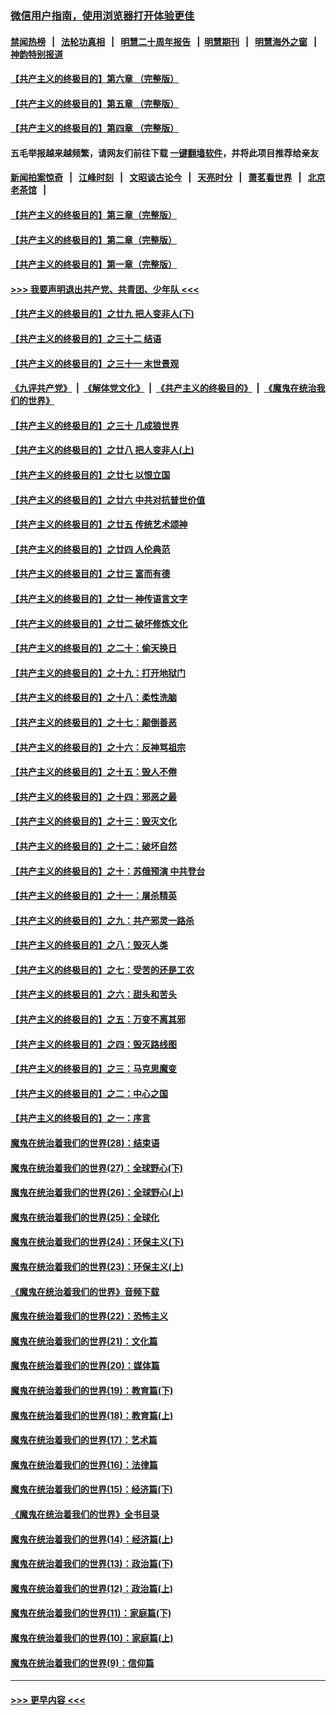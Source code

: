 ### [微信用户指南，使用浏览器打开体验更佳](https://github.com/gfw-breaker/banned-news1/blob/master/indexes/wechat-guide.md?t=0)
#### [禁闻热榜](热点新闻.md?t=0)  &nbsp;&nbsp;|&nbsp;&nbsp; [法轮功真相](https://github.com/gfw-breaker/truth/blob/master/README.md?t=0) &nbsp;&nbsp;|&nbsp;&nbsp; [明慧二十周年报告](https://github.com/gfw-breaker/mh-reports/blob/master/README.md?t=0) &nbsp;&nbsp;|&nbsp;&nbsp;[明慧期刊](https://github.com/gfw-breaker/mh-qikan) &nbsp;&nbsp;|&nbsp;&nbsp; [明慧海外之窗](https://github.com/gfw-breaker/mh-news/blob/master/README.md?t=0) &nbsp;&nbsp;|&nbsp;&nbsp; [神韵特别报道](https://github.com/gfw-breaker/mh-news/blob/master/shenyun.md?t=0)
#### [【共产主义的终极目的】第六章 （完整版）](../pages/nsc422/n11428913.md?t=02130911) 
#### [【共产主义的终极目的】第五章 （完整版）](../pages/nsc422/n11428912.md?t=02130911) 
#### [【共产主义的终极目的】第四章 （完整版）](../pages/nsc422/n11428907.md?t=02130911) 
#### 五毛举报越来越频繁，请网友们前往下载 [一键翻墙软件](https://github.com/gfw-breaker/ssr-accounts)，并将此项目推荐给亲友
#### [新闻拍案惊奇](https://github.com/gfw-breaker/banned-news1/blob/master/pages/link4.md) &nbsp;&nbsp;|&nbsp;&nbsp; [江峰时刻](https://github.com/gfw-breaker/banned-news1/blob/master/pages/link4.md) &nbsp;&nbsp;|&nbsp;&nbsp; [文昭谈古论今](https://github.com/gfw-breaker/banned-news1/blob/master/pages/link4.md) &nbsp;&nbsp;|&nbsp;&nbsp; [天亮时分](https://github.com/gfw-breaker/banned-news1/blob/master/pages/link4.md) &nbsp;&nbsp;|&nbsp;&nbsp; [萧茗看世界](https://github.com/gfw-breaker/banned-news1/blob/master/pages/link4.md) &nbsp;&nbsp;|&nbsp;&nbsp; [北京老茶馆](https://github.com/gfw-breaker/banned-news1/blob/master/pages/link4.md) &nbsp;&nbsp;|&nbsp;&nbsp; 
#### [【共产主义的终极目的】第三章（完整版）](../pages/nsc422/n11428848.md?t=02130911) 
#### [【共产主义的终极目的】第二章（完整版）](../pages/nsc422/n11428831.md?t=02130911) 
#### [【共产主义的终极目的】第一章（完整版）](../pages/nsc422/n11417651.md?t=02130911) 
#### [>>> 我要声明退出共产党、共青团、少年队 <<<](https://github.com/begood0513/goodnews/blob/master/quit/letter.md) 
#### [【共产主义的终极目的】之廿九 把人变非人(下)](../pages/nsc422/n11344140.md?t=02130911) 
#### [【共产主义的终极目的】之三十二 结语](../pages/nsc422/n11360535.md?t=02130911) 
#### [【共产主义的终极目的】之三十一 末世景观](../pages/nsc422/n11351129.md?t=02130911) 
#### [《九评共产党》](https://github.com/begood0513/9ping.md/blob/master/README.md) &nbsp;|&nbsp; [《解体党文化》](../../../../jtdwh.md/blob/master/README.md)  &nbsp;|&nbsp; [《共产主义的终极目的》](../../../../gczydzjmd.md/blob/master/README.md) &nbsp;|&nbsp; [《魔鬼在统治我们的世界》](../../../../mgztzwmdsj.md/blob/master/README.md) 
#### [【共产主义的终极目的】之三十 几成狼世界](../pages/nsc422/n11348280.md?t=02130911) 
#### [【共产主义的终极目的】之廿八 把人变非人(上)](../pages/nsc422/n11340492.md?t=02130911) 
#### [【共产主义的终极目的】之廿七 以恨立国](../pages/nsc422/n11336944.md?t=02130911) 
#### [【共产主义的终极目的】之廿六 中共对抗普世价值](../pages/nsc422/n11324785.md?t=02130911) 
#### [【共产主义的终极目的】之廿五 传统艺术颂神](../pages/nsc422/n11296396.md?t=02130911) 
#### [【共产主义的终极目的】之廿四 人伦典范](../pages/nsc422/n11296397.md?t=02130911) 
#### [【共产主义的终极目的】之廿三 富而有德](../pages/nsc422/n11283598.md?t=02130911) 
#### [【共产主义的终极目的】之廿一 神传语言文字](../pages/nsc422/n11263265.md?t=02130911) 
#### [【共产主义的终极目的】之廿二 破坏修炼文化](../pages/nsc422/n11245728.md?t=02130911) 
#### [【共产主义的终极目的】之二十：偷天换日](../pages/nsc422/n11238846.md?t=02130911) 
#### [【共产主义的终极目的】之十九：打开地狱门](../pages/nsc422/n11206376.md?t=02130911) 
#### [【共产主义的终极目的】之十八：柔性洗脑](../pages/nsc422/n11199994.md?t=02130911) 
#### [【共产主义的终极目的】之十七：颠倒善恶](../pages/nsc422/n11179782.md?t=02130911) 
#### [【共产主义的终极目的】之十六：反神骂祖宗](../pages/nsc422/n11166798.md?t=02130911) 
#### [【共产主义的终极目的】之十五：毁人不倦](../pages/nsc422/n11166792.md?t=02130911) 
#### [【共产主义的终极目的】之十四：邪恶之最](../pages/nsc422/n11150249.md?t=02130911) 
#### [【共产主义的终极目的】之十三：毁灭文化](../pages/nsc422/n11135227.md?t=02130911) 
#### [【共产主义的终极目的】之十二：破坏自然](../pages/nsc422/n11135214.md?t=02130911) 
#### [【共产主义的终极目的】之十：苏俄预演 中共登台](../pages/nsc422/n11118424.md?t=02130911) 
#### [【共产主义的终极目的】之十一：屠杀精英](../pages/nsc422/n11118442.md?t=02130911) 
#### [【共产主义的终极目的】之九：共产邪灵一路杀](../pages/nsc422/n11114139.md?t=02130911) 
#### [【共产主义的终极目的】之八：毁灭人类](../pages/nsc422/n11108503.md?t=02130911) 
#### [【共产主义的终极目的】之七：受苦的还是工农](../pages/nsc422/n11101809.md?t=02130911) 
#### [【共产主义的终极目的】之六：甜头和苦头](../pages/nsc422/n11096971.md?t=02130911) 
#### [【共产主义的终极目的】之五：万变不离其邪](../pages/nsc422/n11091285.md?t=02130911) 
#### [【共产主义的终极目的】之四：毁灭路线图](../pages/nsc422/n11086284.md?t=02130911) 
#### [【共产主义的终极目的】之三：马克思魔变](../pages/nsc422/n11061941.md?t=02130911) 
#### [【共产主义的终极目的】之二：中心之国](../pages/nsc422/n11047728.md?t=02130911) 
#### [【共产主义的终极目的】之一：序言](../pages/nsc422/n11086077.md?t=02130911) 
#### [魔鬼在统治着我们的世界(28)：结束语](../pages/nsc422/n10936246.md?t=02130911) 
#### [魔鬼在统治着我们的世界(27)：全球野心(下)](../pages/nsc422/n10928319.md?t=02130911) 
#### [魔鬼在统治着我们的世界(26)：全球野心(上)](../pages/nsc422/n10900318.md?t=02130911) 
#### [魔鬼在统治着我们的世界(25)：全球化](../pages/nsc422/n10788205.md?t=02130911) 
#### [魔鬼在统治着我们的世界(24)：环保主义(下)](../pages/nsc422/n10695307.md?t=02130911) 
#### [魔鬼在统治着我们的世界(23)：环保主义(上)](../pages/nsc422/n10688613.md?t=02130911) 
#### [《魔鬼在统治着我们的世界》音频下载](../pages/nsc422/n10635553.md?t=02130911) 
#### [魔鬼在统治着我们的世界(22)：恐怖主义](../pages/nsc422/n10614727.md?t=02130911) 
#### [魔鬼在统治着我们的世界(21)：文化篇](../pages/nsc422/n10597706.md?t=02130911) 
#### [魔鬼在统治着我们的世界(20)：媒体篇](../pages/nsc422/n10586579.md?t=02130911) 
#### [魔鬼在统治着我们的世界(19)：教育篇(下)](../pages/nsc422/n10564808.md?t=02130911) 
#### [魔鬼在统治着我们的世界(18)：教育篇(上)](../pages/nsc422/n10526970.md?t=02130911) 
#### [魔鬼在统治着我们的世界(17)：艺术篇](../pages/nsc422/n10499093.md?t=02130911) 
#### [魔鬼在统治着我们的世界(16)：法律篇](../pages/nsc422/n10485969.md?t=02130911) 
#### [魔鬼在统治着我们的世界(15)：经济篇(下)](../pages/nsc422/n10469975.md?t=02130911) 
#### [《魔鬼在统治着我们的世界》全书目录](../pages/nsc422/n10464261.md?t=02130911) 
#### [魔鬼在统治着我们的世界(14)：经济篇(上)](../pages/nsc422/n10457370.md?t=02130911) 
#### [魔鬼在统治着我们的世界(13)：政治篇(下)](../pages/nsc422/n10448270.md?t=02130911) 
#### [魔鬼在统治着我们的世界(12)：政治篇(上)](../pages/nsc422/n10444576.md?t=02130911) 
#### [魔鬼在统治着我们的世界(11)：家庭篇(下)](../pages/nsc422/n10440961.md?t=02130911) 
#### [魔鬼在统治着我们的世界(10)：家庭篇(上)](../pages/nsc422/n10435448.md?t=02130911) 
#### [魔鬼在统治着我们的世界(9)：信仰篇](../pages/nsc422/n10432159.md?t=02130911) 

----
#### [ >>> 更早内容 <<< ](../indexes/nsc422-earlier.md)
